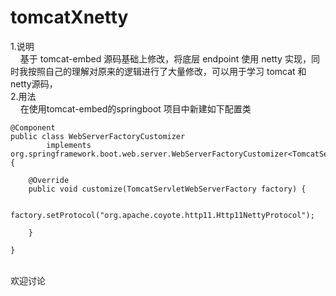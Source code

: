 # tomcatXnetty


1.说明<br/>
&nbsp;&nbsp;&nbsp;&nbsp;基于 tomcat-embed 源码基础上修改，将底层 endpoint 使用 netty 实现，同时我按照自己的理解对原来的逻辑进行了大量修改，可以用于学习 tomcat 和 netty源码， <br/>
2.用法<br/>
&nbsp;&nbsp;&nbsp;&nbsp;在使用tomcat-embed的springboot 项目中新建如下配置类

```
@Component
public class WebServerFactoryCustomizer
		implements org.springframework.boot.web.server.WebServerFactoryCustomizer<TomcatServletWebServerFactory> {

	@Override
	public void customize(TomcatServletWebServerFactory factory) {

		factory.setProtocol("org.apache.coyote.http11.Http11NettyProtocol");

	}

}
```
<br/>
欢迎讨论
